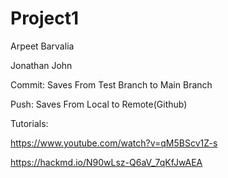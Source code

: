 # Project1

Arpeet Barvalia

Jonathan John


Commit: Saves From Test Branch to Main Branch

Push: Saves From Local to Remote(Github)

Tutorials:

https://www.youtube.com/watch?v=qM5BScv1Z-s

https://hackmd.io/N90wLsz-Q6aV_7qKfJwAEA
